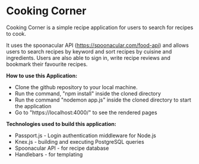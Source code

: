 # Cooking Corner

Cooking Corner is a simple recipe application for users to search for recipes to cook. 

It uses the spoonacular API (https://spoonacular.com/food-api) and allows users to search recipes by keyword and sort recipes by cuisine and ingredients. Users are also able to sign in, write recipe reviews and bookmark their favourite recipes. 


**How to use this Application:**

- Clone the github repository to your local machine.
- Run the command, "npm install" inside the cloned directory
- Run the command "nodemon app.js" inside the cloned directory to start the application
- Go to "https://localhost:4000/" to see the rendered pages

**Technologies used to build this application:**

- Passport.js - Login authentication middleware for Node.js
- Knex.js - building and executing PostgreSQL queries
- Spoonacular API - for recipe database
- Handlebars - for templating
